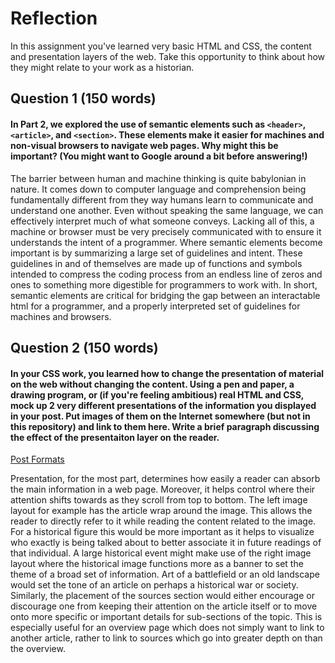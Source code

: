 # Reflection

In this assignment you've learned very basic HTML and CSS, the content and presentation layers of the web. Take this opportunity to think about how they might relate to your work as a historian. 

## Question 1 (150 words)
#### In Part 2, we explored the use of semantic elements such as `<header>`, `<article>`, and `<section>`. These elements make it easier for machines and non-visual browsers to navigate web pages. Why might this be important? (You might want to Google around a bit before answering!)

The barrier between human and machine thinking is quite babylonian in nature. It comes down to computer language and comprehension being fundamentally different from they way humans learn to communicate and understand one another. Even without speaking the same language, we can effectively interpret much of what someone conveys. Lacking all of this, a machine or browser must be very precisely communicated with to ensure it understands the intent of a programmer. Where semantic elements become important is by summarizing a large set of guidelines and intent. These guidelines in and of themselves are made up of functions and symbols intended to compress the coding process from an endless line of zeros and ones to something more digestible for programmers to work with. In short, semantic elements are critical for bridging the gap between an interactable html for a programmer, and a properly interpreted set of guidelines for machines and browsers.

## Question 2 (150 words)
#### In your CSS work, you learned how to change the presentation of material on the web without changing the content. Using a pen and paper, a drawing program, or (if you're feeling ambitious) real HTML and CSS, mock up 2 very different presentations of the information you displayed in your post. Put images of them on the Internet somewhere (but not in this repository) and link to them here. Write a brief paragraph discussing the effect of the presentaiton layer on the reader.

<a href="[Imgur](https://i.imgur.com/gKPjx91.png)">Post Formats<a>

 Presentation, for the most part, determines how easily a reader can absorb the main information in a web page. Moreover, it helps control where their attention shifts towards as they scroll from top to bottom. The left image layout for example has the article wrap around the image. This allows the reader to directly refer to it while reading the content related to the image. For a historical figure this would be more important as it helps to visualize who exactly is being talked about to better associate it in future readings of that individual. A large historical event might make use of the right image layout where the historical image functions more as a banner to set the theme of a broad set of information. Art of a battlefield or an old landscape would set the tone of an article on perhaps a historical war or society. Similarly, the placement of the sources section would either encourage or discourage one from keeping their attention on the article itself or to move onto more specific or important details for sub-sections of the topic. This is especially useful for an overview page which does not simply want to link to another article, rather to link to sources which go into greater depth on than the overview.

